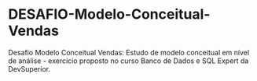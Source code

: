 # DESAFIO-Modelo-Conceitual-Vendas
Desafio Modelo Conceitual Vendas: Estudo de modelo conceitual em nível de análise - exercício proposto no curso Banco de Dados e SQL Expert da DevSuperior.
